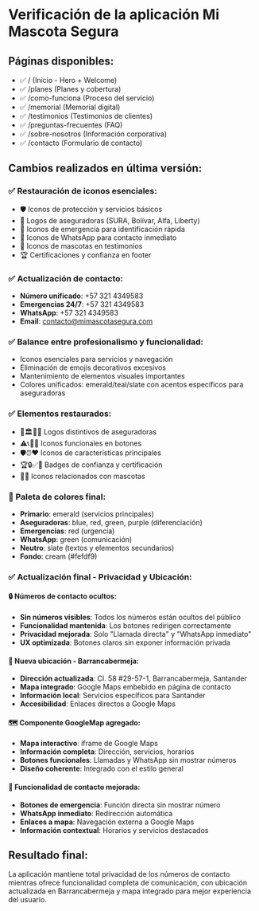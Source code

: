 # Verificación de la aplicación Mi Mascota Segura

## Páginas disponibles:
- ✅ / (Inicio - Hero + Welcome)
- ✅ /planes (Planes y cobertura)
- ✅ /como-funciona (Proceso del servicio)
- ✅ /memorial (Memorial digital)
- ✅ /testimonios (Testimonios de clientes)  
- ✅ /preguntas-frecuentes (FAQ)
- ✅ /sobre-nosotros (Información corporativa)
- ✅ /contacto (Formulario de contacto)

## Cambios realizados en última versión:

### ✅ Restauración de iconos esenciales:
- 🛡️ Iconos de protección y servicios básicos
- 🏢 Logos de aseguradoras (SURA, Bolívar, Alfa, Liberty)
- 🚨 Iconos de emergencia para identificación rápida
- 📱 Iconos de WhatsApp para contacto inmediato
- 🐶 Iconos de mascotas en testimonios
- 🏆 Certificaciones y confianza en footer

### ✅ Actualización de contacto:
- **Número unificado**: +57 321 4349583
- **Emergencias 24/7**: +57 321 4349583
- **WhatsApp**: +57 321 4349583
- **Email**: contacto@mimascotasegura.com

### ✅ Balance entre profesionalismo y funcionalidad:
- Iconos esenciales para servicios y navegación
- Eliminación de emojis decorativos excesivos
- Mantenimiento de elementos visuales importantes
- Colores unificados: emerald/teal/slate con acentos específicos para aseguradoras

### ✅ Elementos restaurados:
- 🏢🏛️🏪🏬 Logos distintivos de aseguradoras
- ⚠️📞💬📄 Iconos funcionales en botones
- 🛡️⏰❤️ Iconos de características principales
- 🏆🔒✅🌟 Badges de confianza y certificación
- 🐾🐶 Iconos relacionados con mascotas

### 🎯 Paleta de colores final:
- **Primario**: emerald (servicios principales)
- **Aseguradoras**: blue, red, green, purple (diferenciación)
- **Emergencias**: red (urgencia)
- **WhatsApp**: green (comunicación)
- **Neutro**: slate (textos y elementos secundarios)
- **Fondo**: cream (#fefdf9)

### ✅ Actualización final - Privacidad y Ubicación:

#### 🔒 Números de contacto ocultos:
- **Sin números visibles**: Todos los números están ocultos del público
- **Funcionalidad mantenida**: Los botones redirigen correctamente
- **Privacidad mejorada**: Solo "Llamada directa" y "WhatsApp inmediato"
- **UX optimizada**: Botones claros sin exponer información privada

#### 📍 Nueva ubicación - Barrancabermeja:
- **Dirección actualizada**: Cl. 58 #29-57-1, Barrancabermeja, Santander
- **Mapa integrado**: Google Maps embebido en página de contacto
- **Información local**: Servicios específicos para Santander
- **Accesibilidad**: Enlaces directos a Google Maps

#### 🗺️ Componente GoogleMap agregado:
- **Mapa interactivo**: iframe de Google Maps
- **Información completa**: Dirección, servicios, horarios
- **Botones funcionales**: Llamadas y WhatsApp sin mostrar números
- **Diseño coherente**: Integrado con el estilo general

#### 📱 Funcionalidad de contacto mejorada:
- **Botones de emergencia**: Función directa sin mostrar número
- **WhatsApp inmediato**: Redirección automática
- **Enlaces a mapa**: Navegación externa a Google Maps
- **Información contextual**: Horarios y servicios destacados

## Resultado final:
La aplicación mantiene total privacidad de los números de contacto mientras ofrece funcionalidad completa de comunicación, con ubicación actualizada en Barrancabermeja y mapa integrado para mejor experiencia del usuario.